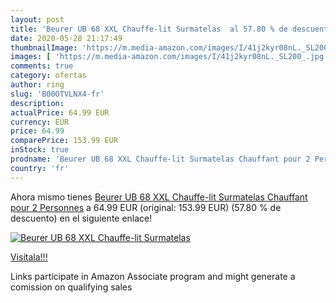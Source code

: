 ```yaml
---
layout: post
title: 'Beurer UB 68 XXL Chauffe-lit Surmatelas  al 57.80 % de descuento'
date: 2020-05-28 21:17:49
thumbnailImage: 'https://m.media-amazon.com/images/I/41j2kyr08nL._SL200_.jpg'
images: [ 'https://m.media-amazon.com/images/I/41j2kyr08nL._SL200_.jpg' ]
comments: true
category: ofertas
author: ring
slug: 'B00OTVLNX4-fr'
description:
actualPrice: 64.99 EUR
currency: EUR
price: 64.99
comparePrice: 153.99 EUR
inStock: true
prodname: 'Beurer UB 68 XXL Chauffe-lit Surmatelas Chauffant pour 2 Personnes'
country: 'fr'
---
```


Ahora mismo tienes [Beurer UB 68 XXL Chauffe-lit Surmatelas Chauffant pour 2 Personnes](https://www.amazon.fr/dp/B00OTVLNX4/?tag=tolees0d-21) a 64.99 EUR (original: 153.99 EUR) (57.80 %  de descuento) en el siguiente enlace!

[![Beurer UB 68 XXL Chauffe-lit Surmatelas ](https://m.media-amazon.com/images/I/41j2kyr08nL._SL200_.jpg)](https://www.amazon.fr/dp/B00OTVLNX4/?tag=tolees0d-21)

[Visítala!!!](https://www.amazon.fr/dp/B00OTVLNX4/?tag=tolees0d-21)

Links participate in Amazon Associate program and might generate a comission on qualifying sales
